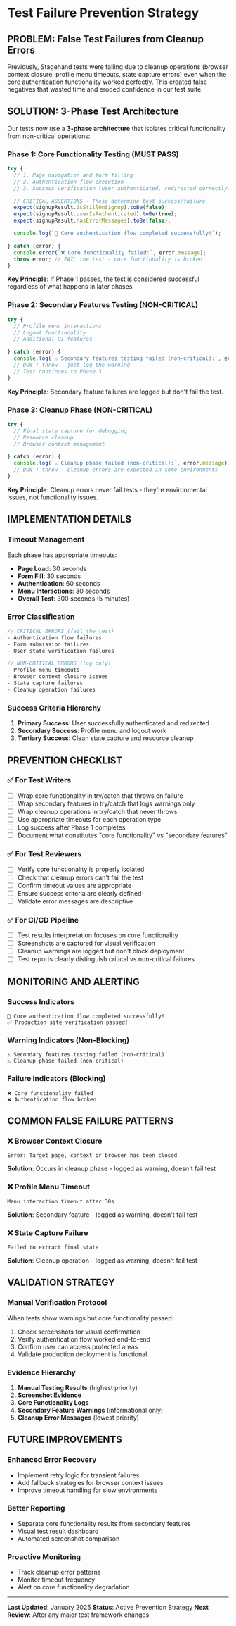 # Test Failure Prevention Strategy

## **PROBLEM: False Test Failures from Cleanup Errors**

Previously, Stagehand tests were failing due to cleanup operations (browser context closure, profile menu timeouts, state capture errors) even when the core authentication functionality worked perfectly. This created false negatives that wasted time and eroded confidence in our test suite.

## **SOLUTION: 3-Phase Test Architecture**

Our tests now use a **3-phase architecture** that isolates critical functionality from non-critical operations:

### **Phase 1: Core Functionality Testing (MUST PASS)**
```typescript
try {
  // 1. Page navigation and form filling
  // 2. Authentication flow execution
  // 3. Success verification (user authenticated, redirected correctly)

  // CRITICAL ASSERTIONS - These determine test success/failure
  expect(signupResult.isStillOnSignup).toBe(false);
  expect(signupResult.userIsAuthenticated).toBe(true);
  expect(signupResult.hasErrorMessages).toBe(false);

  console.log(`🎉 Core authentication flow completed successfully!`);

} catch (error) {
  console.error(`❌ Core functionality failed:`, error.message);
  throw error; // FAIL the test - core functionality is broken
}
```

**Key Principle**: If Phase 1 passes, the test is considered successful regardless of what happens in later phases.

### **Phase 2: Secondary Features Testing (NON-CRITICAL)**
```typescript
try {
  // Profile menu interactions
  // Logout functionality
  // Additional UI features

} catch (error) {
  console.log(`⚠️ Secondary features testing failed (non-critical):`, error.message);
  // DON'T throw - just log the warning
  // Test continues to Phase 3
}
```

**Key Principle**: Secondary feature failures are logged but don't fail the test.

### **Phase 3: Cleanup Phase (NON-CRITICAL)**
```typescript
try {
  // Final state capture for debugging
  // Resource cleanup
  // Browser context management

} catch (error) {
  console.log(`⚠️ Cleanup phase failed (non-critical):`, error.message);
  // DON'T throw - cleanup errors are expected in some environments
}
```

**Key Principle**: Cleanup errors never fail tests - they're environmental issues, not functionality issues.

## **IMPLEMENTATION DETAILS**

### **Timeout Management**
Each phase has appropriate timeouts:
- **Page Load**: 30 seconds
- **Form Fill**: 30 seconds
- **Authentication**: 60 seconds
- **Menu Interactions**: 30 seconds
- **Overall Test**: 300 seconds (5 minutes)

### **Error Classification**
```typescript
// CRITICAL ERRORS (fail the test)
- Authentication flow failures
- Form submission failures
- User state verification failures

// NON-CRITICAL ERRORS (log only)
- Profile menu timeouts
- Browser context closure issues
- State capture failures
- Cleanup operation failures
```

### **Success Criteria Hierarchy**
1. **Primary Success**: User successfully authenticated and redirected
2. **Secondary Success**: Profile menu and logout work
3. **Tertiary Success**: Clean state capture and resource cleanup

## **PREVENTION CHECKLIST**

### **✅ For Test Writers**
- [ ] Wrap core functionality in try/catch that throws on failure
- [ ] Wrap secondary features in try/catch that logs warnings only
- [ ] Wrap cleanup operations in try/catch that never throws
- [ ] Use appropriate timeouts for each operation type
- [ ] Log success after Phase 1 completes
- [ ] Document what constitutes "core functionality" vs "secondary features"

### **✅ For Test Reviewers**
- [ ] Verify core functionality is properly isolated
- [ ] Check that cleanup errors can't fail the test
- [ ] Confirm timeout values are appropriate
- [ ] Ensure success criteria are clearly defined
- [ ] Validate error messages are descriptive

### **✅ For CI/CD Pipeline**
- [ ] Test results interpretation focuses on core functionality
- [ ] Screenshots are captured for visual verification
- [ ] Cleanup warnings are logged but don't block deployment
- [ ] Test reports clearly distinguish critical vs non-critical failures

## **MONITORING AND ALERTING**

### **Success Indicators**
```
🎉 Core authentication flow completed successfully!
✅ Production site verification passed!
```

### **Warning Indicators (Non-Blocking)**
```
⚠️ Secondary features testing failed (non-critical)
⚠️ Cleanup phase failed (non-critical)
```

### **Failure Indicators (Blocking)**
```
❌ Core functionality failed
❌ Authentication flow broken
```

## **COMMON FALSE FAILURE PATTERNS**

### **❌ Browser Context Closure**
```
Error: Target page, context or browser has been closed
```
**Solution**: Occurs in cleanup phase - logged as warning, doesn't fail test

### **❌ Profile Menu Timeout**
```
Menu interaction timeout after 30s
```
**Solution**: Secondary feature - logged as warning, doesn't fail test

### **❌ State Capture Failure**
```
Failed to extract final state
```
**Solution**: Cleanup operation - logged as warning, doesn't fail test

## **VALIDATION STRATEGY**

### **Manual Verification Protocol**
When tests show warnings but core functionality passed:
1. Check screenshots for visual confirmation
2. Verify authentication flow worked end-to-end
3. Confirm user can access protected areas
4. Validate production deployment is functional

### **Evidence Hierarchy**
1. **Manual Testing Results** (highest priority)
2. **Screenshot Evidence**
3. **Core Functionality Logs**
4. **Secondary Feature Warnings** (informational only)
5. **Cleanup Error Messages** (lowest priority)

## **FUTURE IMPROVEMENTS**

### **Enhanced Error Recovery**
- Implement retry logic for transient failures
- Add fallback strategies for browser context issues
- Improve timeout handling for slow environments

### **Better Reporting**
- Separate core functionality results from secondary features
- Visual test result dashboard
- Automated screenshot comparison

### **Proactive Monitoring**
- Track cleanup error patterns
- Monitor timeout frequency
- Alert on core functionality degradation

---

**Last Updated**: January 2025
**Status**: Active Prevention Strategy
**Next Review**: After any major test framework changes
